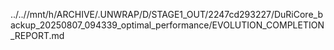 ../..//mnt/h/ARCHIVE/.UNWRAP/D/STAGE1_OUT/2247cd293227/DuRiCore_backup_20250807_094339_optimal_performance/EVOLUTION_COMPLETION_REPORT.md